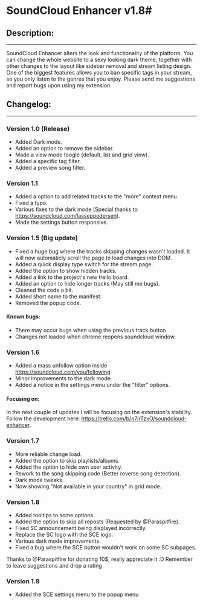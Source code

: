 # SoundCloud Enhancer v1.8#

## Description: ##
----------------------------------------
SoundCloud Enhancer alters the look and functionality of the platform. You can change the whole website to a sexy looking dark theme, together with other changes to the layout like sidebar removal and stream listing design. One of the biggest features allows you to ban specific tags in your stream, so you only listen to the genres that you enjoy. Please send me suggestions and report bugs upon using my extension.

## Changelog: ##
----------------------------------------
### Version 1.0 (Release) ###
- Added Dark mode.
- Added an option to remove the sidebar.
- Made a view mode toogle (default, list and grid view).
- Added a specific tag filter.
- Added a preview song filter.

### Version 1.1 ###
- Added a option to add related tracks to the "more" context menu.
- Fixed a typo.
- Various fixes to the dark mode (Special thanks to https://soundcloud.com/lasseppedersen).
- Made the settings button responsive.

### Version 1.5 (Big update) ###
- Fixed a huge bug where the tracks skipping changes wasn't loaded. It will now automaticly scroll the page to load changes into DOM.
- Added a quick display type switch for the stream page.
- Added the option to show hidden tracks.
- Added a link to the project's new trello board.
- Added an option to hide longer tracks (May still me bugs).
- Cleaned the code a bit.
- Added short name to the manifest.
- Removed the popup code.

#### Known bugs: ####
- There may occur bugs when using the previous track button.
- Changes not loaded when chrome reopens soundcloud window.

### Version 1.6 ###
- Added a mass unfollow option inside https://soundcloud.com/you/following.
- Minor improvements to the dark mode.
- Added a notice in the settings menu under the "filter" options.

#### Focusing on: ####
In the next couple of updates I will be focusing on the extension's stability.
Follow the development here: https://trello.com/b/n7jrTzxO/soundcloud-enhancer.

### Version 1.7 ###
- More reliable change load.
- Added the option to skip playlists/albums.
- Added the option to hide own user activity.
- Rework to the song skipping code (Better reverse song detection).
- Dark mode tweaks.
- Now showing "Not available in your country" in grid mode.

### Version 1.8 ###
- Added tooltips to some options.
- Added the option to skip all reposts (Requested by @Paraspitfire).
- Fixed SC announcement being displayed incorrectly.
- Replace the SC logo with the SCE logo.
- Various dark mode improvements.
- Fixed a bug where the SCE button wouldn't work on some SC subpages.

Thanks to @Paraspitfire for donating 10$, really appreciate it :D
Remember to leave suggestions and drop a rating

### Version 1.9 ###
- Added the SCE settings menu to the popup menu
